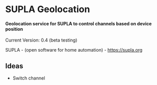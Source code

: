 # SUPLA Geolocation

#### Geolocation service for SUPLA to control channels based on device position

Current Version: 0.4 (beta testing)

SUPLA - (open software for home automation) - https://supla.org

## Ideas

- Switch channel
